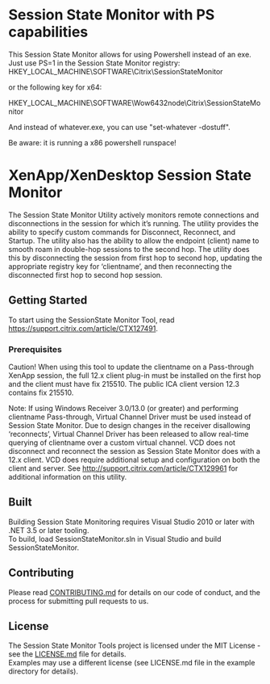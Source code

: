 # Session State Monitor with PS capabilities
This Session State Monitor allows for using Powershell instead of an exe. Just use PS=1 in the Session State Monitor registry:
HKEY_LOCAL_MACHINE\SOFTWARE\Citrix\SessionStateMonitor

or the following key for x64:

HKEY_LOCAL_MACHINE\SOFTWARE\Wow6432node\Citrix\SessionStateMonitor

And instead of whatever.exe, you can use "set-whatever -dostuff". 

Be aware: it is running a x86 powershell runspace!

# XenApp/XenDesktop Session State Monitor
The Session State Monitor Utility actively monitors remote connections and disconnections in the session for which it’s running. The utility provides the ability to specify custom commands for Disconnect, Reconnect, and Startup. The utility also has the ability to allow the endpoint (client) name to smooth roam in double-hop sessions to the second hop. The utility does this by disconnecting the session from first hop to second hop, updating the appropriate registry key for ‘clientname’, and then reconnecting the disconnected first hop to second hop session.

## Getting Started
To start using the SessionState Monitor Tool, read https://support.citrix.com/article/CTX127491.

### Prerequisites
Caution! When using this tool to update the clientname on a Pass-through XenApp session, 
the full 12.x client plug-in must be installed on the first hop and the client must have fix 215510. 
The public ICA client version 12.3 contains fix 215510.

Note: If using Windows Receiver 3.0/13.0 (or greater) and performing clientname Pass-through, 
Virtual Channel Driver must be used instead of Session State Monitor. 
Due to design changes in the receiver disallowing ‘reconnects’, 
Virtual Channel Driver has been released to allow real-time querying of clientname over a custom virtual channel. 
VCD does not disconnect and reconnect the session as Session State Monitor does with a 12.x client. 
VCD does require additional setup and configuration on both the client and server. 
See http://support.citrix.com/article/CTX129961 for additional information on this utility.

## Built
Building Session State Monitoring requires Visual Studio 2010 or later with .NET 3.5 or later tooling.  
To build, load SessionStateMonitor.sln in Visual Studio and build SessionStateMonitor.

## Contributing
Please read [CONTRIBUTING.md](CONTRIBUTING.md) for details on our code of conduct, and the process for submitting pull requests to us.

## License
The Session State Monitor Tools project is licensed under the MIT License - see the [LICENSE.md](LICENSE.md) file for details.  
Examples may use a different license (see LICENSE.md file in the example directory for details).
